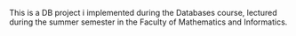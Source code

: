 This is a DB project i implemented during the Databases course, lectured during the summer semester
in the Faculty of Mathematics and Informatics.
